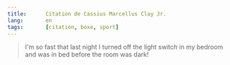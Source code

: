 ```yaml
--- 
title:      Citation de Cassius Marcellus Clay Jr. 
lang:       en 
tags:       [citation, boxe, sport]
---
```


> I'm so fast that last night I turned off the light switch in my bedroom and was in bed before the room was dark!
